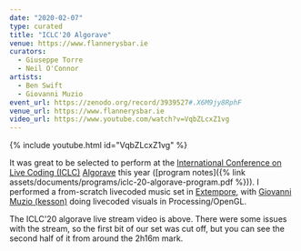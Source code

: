 ```yaml
---
date: "2020-02-07"
type: curated
title: "ICLC'20 Algorave"
venue: https://www.flannerysbar.ie
curators:
  - Giuseppe Torre 
  - Neil O'Connor
artists:
  - Ben Swift
  - Giovanni Muzio
event_url: https://zenodo.org/record/3939527#.X6M9jy8RphF
venue_url: https://www.flannerysbar.ie
video_url: https://www.youtube.com/watch?v=VqbZLcxZ1vg
---
```


{% include youtube.html id="VqbZLcxZ1vg" %}

It was great to be selected to perform at the [International Conference on Live
Coding (ICLC)](http://iclc.toplap.org/2020/schedule.html)
[Algorave](https://algorave.com/about/) this year ([program notes]({% link
assets/documents/programs/iclc-20-algorave-program.pdf %})). I performed a
from-scratch livecoded music set in
[Extempore](https://github.com/digego/extempore), with [Giovanni Muzio
(kesson)](https://kesson.io) doing livecoded visuals in Processing/OpenGL.

The ICLC'20 algorave live stream video is above. There were some issues with the
stream, so the first bit of our set was cut off, but you can see the second half
of it from around the 2h16m mark.
